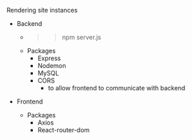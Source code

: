 Rendering site instances

- Backend
    - >> npm server.js
    - Packages
        - Express
        - Nodemon
        - MySQL
        - CORS
            - to allow frontend to communicate with backend

- Frontend
    - Packages
        - Axios
        - React-router-dom